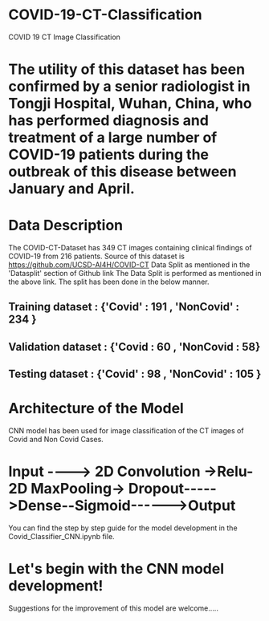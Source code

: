 # COVID-19-CT-Classification
COVID 19 CT Image Classification
# The utility of this dataset has been confirmed by a senior radiologist in Tongji Hospital, Wuhan, China, who has performed   diagnosis and treatment of a large number of COVID-19 patients during the outbreak of this disease between January and April.

# Data Description
The COVID-CT-Dataset has 349 CT images containing clinical findings of COVID-19 from 216 patients. Source of this dataset is https://github.com/UCSD-AI4H/COVID-CT
Data Split as mentioned in the 'Datasplit' section of Github link
The Data Split is performed as mentioned in the above link. The split has been done in the below manner.

## Training dataset : {'Covid' : 191 , 'NonCovid' : 234 }
## Validation dataset : {'Covid : 60 , 'NonCovid : 58}
## Testing dataset : {'Covid' : 98 , 'NonCovid' : 105 }

# Architecture of the Model
CNN model has been used for image classification of the CT images of Covid and Non Covid Cases.

# Input ----> 2D Convolution ->Relu-2D MaxPooling-> Dropout----->Dense--Sigmoid------>Output
You can find the step by step guide for the model development in the Covid_Classifier_CNN.ipynb file.

# Let's begin with the CNN model development!

Suggestions for the improvement of this model are welcome.....
